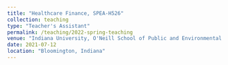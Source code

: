 ```yaml
---
title: "Healthcare Finance, SPEA-H526"
collection: teaching
type: "Teacher's Assistant"
permalink: /teaching/2022-spring-teaching
venue: "Indiana University, O'Neill School of Public and Environmental Affairs"
date: 2021-07-12
location: "Bloomington, Indiana"
---
```

